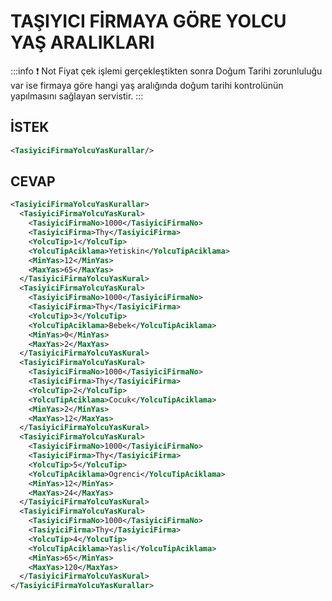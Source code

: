 # TAŞIYICI FİRMAYA GÖRE YOLCU YAŞ ARALIKLARI

:::info :exclamation: Not 
Fiyat çek işlemi gerçekleştikten sonra Doğum Tarihi zorunluluğu var ise firmaya göre hangi yaş aralığında doğum tarihi kontrolünün yapılmasını sağlayan servistir.
:::

## İSTEK

```xml
<TasiyiciFirmaYolcuYasKurallar/>
```

## CEVAP

```xml
<TasiyiciFirmaYolcuYasKurallar>
  <TasiyiciFirmaYolcuYasKural>
    <TasiyiciFirmaNo>1000</TasiyiciFirmaNo>
    <TasiyiciFirma>Thy</TasiyiciFirma>
    <YolcuTip>1</YolcuTip>
    <YolcuTipAciklama>Yetiskin</YolcuTipAciklama>
    <MinYas>12</MinYas>
    <MaxYas>65</MaxYas>
  </TasiyiciFirmaYolcuYasKural>
  <TasiyiciFirmaYolcuYasKural>
    <TasiyiciFirmaNo>1000</TasiyiciFirmaNo>
    <TasiyiciFirma>Thy</TasiyiciFirma>
    <YolcuTip>3</YolcuTip>
    <YolcuTipAciklama>Bebek</YolcuTipAciklama>
    <MinYas>0</MinYas>
    <MaxYas>2</MaxYas>
  </TasiyiciFirmaYolcuYasKural>
  <TasiyiciFirmaYolcuYasKural>
    <TasiyiciFirmaNo>1000</TasiyiciFirmaNo>
    <TasiyiciFirma>Thy</TasiyiciFirma>
    <YolcuTip>2</YolcuTip>
    <YolcuTipAciklama>Cocuk</YolcuTipAciklama>
    <MinYas>2</MinYas>
    <MaxYas>12</MaxYas>
  </TasiyiciFirmaYolcuYasKural>
  <TasiyiciFirmaYolcuYasKural>
    <TasiyiciFirmaNo>1000</TasiyiciFirmaNo>
    <TasiyiciFirma>Thy</TasiyiciFirma>
    <YolcuTip>5</YolcuTip>
    <YolcuTipAciklama>Ogrenci</YolcuTipAciklama>
    <MinYas>12</MinYas>
    <MaxYas>24</MaxYas>
  </TasiyiciFirmaYolcuYasKural>
  <TasiyiciFirmaYolcuYasKural>
    <TasiyiciFirmaNo>1000</TasiyiciFirmaNo>
    <TasiyiciFirma>Thy</TasiyiciFirma>
    <YolcuTip>4</YolcuTip>
    <YolcuTipAciklama>Yasli</YolcuTipAciklama>
    <MinYas>65</MinYas>
    <MaxYas>120</MaxYas>
  </TasiyiciFirmaYolcuYasKural>
</TasiyiciFirmaYolcuYasKurallar>
```
